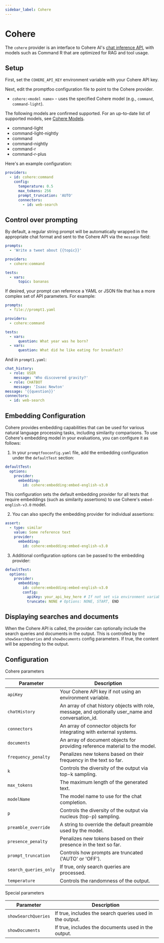 ```yaml
---
sidebar_label: Cohere
---
```


# Cohere

The `cohere` provider is an interface to Cohere AI's [chat inference API](https://docs.cohere.com/reference/chat), with models such as Command R that are optimized for RAG and tool usage.

## Setup

First, set the `COHERE_API_KEY` environment variable with your Cohere API key.

Next, edit the promptfoo configuration file to point to the Cohere provider.

- `cohere:<model name>` - uses the specified Cohere model (e.g., `command`, `command-light`).

The following models are confirmed supported. For an up-to-date list of supported models, see [Cohere Models](https://docs.cohere.com/docs/models).

- command-light
- command-light-nightly
- command
- command-nightly
- command-r
- command-r-plus

Here's an example configuration:

```yaml
providers:
  - id: cohere:command
    config:
      temperature: 0.5
      max_tokens: 256
      prompt_truncation: 'AUTO'
      connectors:
        - id: web-search
```

## Control over prompting

By default, a regular string prompt will be automatically wrapped in the appropriate chat format and sent to the Cohere API via the `message` field:

```yaml
prompts:
  - 'Write a tweet about {{topic}}'

providers:
  - cohere:command

tests:
  - vars:
      topic: bananas
```

If desired, your prompt can reference a YAML or JSON file that has a more complex set of API parameters. For example:

```yaml
prompts:
  - file://prompt1.yaml

providers:
  - cohere:command

tests:
  - vars:
      question: What year was he born?
  - vars:
      question: What did he like eating for breakfast?
```

And in `prompt1.yaml`:

```yaml
chat_history:
  - role: USER
    message: 'Who discovered gravity?'
  - role: CHATBOT
    message: 'Isaac Newton'
message: '{{question}}'
connectors:
  - id: web-search
```

## Embedding Configuration

Cohere provides embedding capabilities that can be used for various natural language processing tasks, including similarity comparisons. To use Cohere's embedding model in your evaluations, you can configure it as follows:

1. In your `promptfooconfig.yaml` file, add the embedding configuration under the `defaultTest` section:

```yaml
defaultTest:
  options:
    provider:
      embedding:
        id: cohere:embedding:embed-english-v3.0
```

This configuration sets the default embedding provider for all tests that require embeddings (such as similarity assertions) to use Cohere's `embed-english-v3.0` model.

2. You can also specify the embedding provider for individual assertions:

```yaml
assert:
  - type: similar
    value: Some reference text
    provider:
      embedding:
        id: cohere:embedding:embed-english-v3.0
```

3. Additional configuration options can be passed to the embedding provider:

```yaml
defaultTest:
  options:
    provider:
      embedding:
        id: cohere:embedding:embed-english-v3.0
        config:
          apiKey: your_api_key_here # If not set via environment variable
          truncate: NONE # Options: NONE, START, END
```

## Displaying searches and documents

When the Cohere API is called, the provider can optionally include the search queries and documents in the output. This is controlled by the `showSearchQueries` and `showDocuments` config parameters. If true, the content will be appending to the output.

## Configuration

Cohere parameters

| Parameter             | Description                                                                                        |
| --------------------- | -------------------------------------------------------------------------------------------------- |
| `apiKey`              | Your Cohere API key if not using an environment variable.                                          |
| `chatHistory`         | An array of chat history objects with role, message, and optionally user_name and conversation_id. |
| `connectors`          | An array of connector objects for integrating with external systems.                               |
| `documents`           | An array of document objects for providing reference material to the model.                        |
| `frequency_penalty`   | Penalizes new tokens based on their frequency in the text so far.                                  |
| `k`                   | Controls the diversity of the output via top-k sampling.                                           |
| `max_tokens`          | The maximum length of the generated text.                                                          |
| `modelName`           | The model name to use for the chat completion.                                                     |
| `p`                   | Controls the diversity of the output via nucleus (top-p) sampling.                                 |
| `preamble_override`   | A string to override the default preamble used by the model.                                       |
| `presence_penalty`    | Penalizes new tokens based on their presence in the text so far.                                   |
| `prompt_truncation`   | Controls how prompts are truncated ('AUTO' or 'OFF').                                              |
| `search_queries_only` | If true, only search queries are processed.                                                        |
| `temperature`         | Controls the randomness of the output.                                                             |

Special parameters

| Parameter           | Description                                              |
| ------------------- | -------------------------------------------------------- |
| `showSearchQueries` | If true, includes the search queries used in the output. |
| `showDocuments`     | If true, includes the documents used in the output.      |
